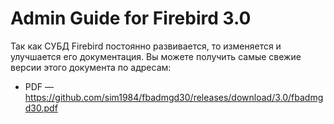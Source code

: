 Admin Guide for Firebird 3.0
==============================

Так как СУБД Firebird постоянно развивается, то изменяется и улучшается его
документация. Вы можете получить самые свежие версии этого документа по адресам:

-   PDF —
    <https://github.com/sim1984/fbadmgd30/releases/download/3.0/fbadmgd30.pdf>
	
	